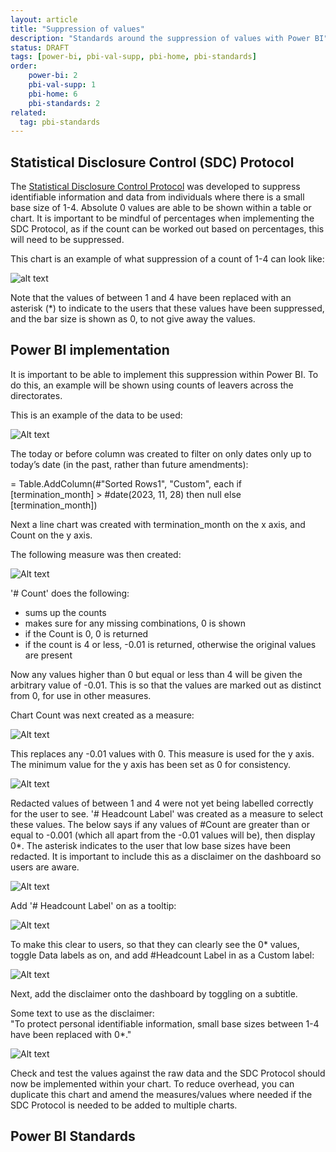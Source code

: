 ```yaml
---
layout: article
title: "Suppression of values"
description: "Standards around the suppression of values with Power BI"
status: DRAFT
tags: [power-bi, pbi-val-supp, pbi-home, pbi-standards]
order:
    power-bi: 2
    pbi-val-supp: 1
    pbi-home: 6
    pbi-standards: 2
related:
  tag: pbi-standards
---
```

## Statistical Disclosure Control (SDC) Protocol  
  
The [Statistical Disclosure Control Protocol][link 1] was developed to suppress identifiable information and data from individuals where there is a small base size of 1-4. Absolute 0 values are able to be shown within a table or chart. It is important to be mindful of percentages when implementing the SDC Protocol, as if the count can be worked out based on percentages, this will need to be suppressed.  
  
This chart is an example of what suppression of a count of 1-4 can look like:  
  
![ alt text](../images/value-image.png)  
  
Note that the values of between 1 and 4 have been replaced with an asterisk (*) to indicate to the users that these values have been suppressed, and the bar size is shown as 0, to not give away the values.  
  

## Power BI implementation  
  
It is important to be able to implement this suppression within Power BI. To do this, an example will be shown using counts of leavers across the directorates.  
  
This is an example of the data to be used:  
  
![Alt text](../images/value-image2.png)  
  
The today or before column was created to filter on only dates only up to today’s date (in the past, rather than future amendments):  
  
= Table.AddColumn(#"Sorted Rows1", "Custom", each if [termination_month] > #date(2023, 11, 28) then null else [termination_month])  
  
Next a line chart was created with termination_month on the x axis, and Count on the y axis.  
  
The following measure was then created:  
  
![Alt text](../images/value-image3.png)  
  
'# Count' does the following:  
- sums up the counts
- makes sure for any missing combinations, 0 is shown
- if the Count is 0, 0 is returned
- if the count is 4 or less, -0.01 is returned, otherwise the original values are present  
  
Now any values higher than 0 but equal or less than 4 will be given the arbitrary value of -0.01. This is so that the values are marked out as distinct from 0, for use in other measures.  
  
Chart Count was next created as a measure:  
  
![Alt text](../images/value-image4.png)  
  
This replaces any -0.01 values with 0. This measure is used for the y axis.  
The minimum value for the y axis has been set as 0 for consistency.  
  
![Alt text](../images/value-image5.png)  
  
Redacted values of between 1 and 4 were not yet being labelled correctly for the user to see.
'# Headcount Label' was created as a measure to select these values. The below says if any values of #Count are greater than or equal to -0.001 (which all apart from the -0.01 values will be), then display 0*. The asterisk indicates to the user that low base sizes have been redacted. It is important to include this as a disclaimer on the dashboard so users are aware.  
  
![Alt text](../images/value-image6.png)  
  
Add '# Headcount Label' on as a tooltip:  
  
![Alt text](../images/value-image7.png)  
  
To make this clear to users, so that they can clearly see the 0* values, toggle Data labels as on, and add #Headcount Label in as a Custom label:  
  
![Alt text](../images/value-image8.png)  
  
Next, add the disclaimer onto the dashboard by toggling on a subtitle.  
  
Some text to use as the disclaimer:  
"To protect personal identifiable information, small base sizes between 1-4 have been replaced with 0*."  
  
![Alt text](../images/value-image9.png)  
  
Check and test the values against the raw data and the SDC Protocol should now be implemented within your chart. To reduce overhead, you can duplicate this chart and amend the measures/values where needed if the SDC Protocol is needed to be added to multiple charts.  
  
    
## Power BI Standards




  


[link 1]: https://www.nhsbsa.nhs.uk/sites/default/files/2020-10/nhsbsa-sdc-protocol.pdf